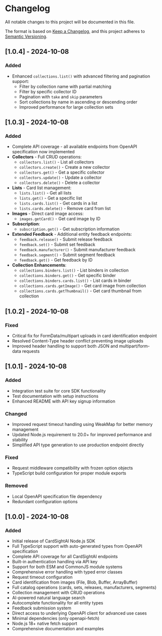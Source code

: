 # Changelog

All notable changes to this project will be documented in this file.

The format is based on [Keep a Changelog](https://keepachangelog.com/en/1.0.0/),
and this project adheres to [Semantic Versioning](https://semver.org/spec/v2.0.0.html).

## [1.0.4] - 2024-10-08

### Added
- Enhanced `collections.list()` with advanced filtering and pagination support:
  - Filter by collection name with partial matching
  - Filter by specific collector ID
  - Pagination with `take` and `skip` parameters
  - Sort collections by name in ascending or descending order
  - Improved performance for large collection sets

## [1.0.3] - 2024-10-08

### Added
- Complete API coverage - all available endpoints from OpenAPI specification now implemented
- **Collectors** - Full CRUD operations:
  - `collectors.list()` - List all collectors
  - `collectors.create()` - Create a new collector
  - `collectors.get()` - Get a specific collector
  - `collectors.update()` - Update a collector
  - `collectors.delete()` - Delete a collector
- **Lists** - Card list management:
  - `lists.list()` - Get all lists
  - `lists.get()` - Get a specific list
  - `lists.cards.list()` - Get cards in a list
  - `lists.cards.delete()` - Remove card from list
- **Images** - Direct card image access:
  - `images.getCard()` - Get card image by ID
- **Subscription**:
  - `subscription.get()` - Get subscription information
- **Extended Feedback** - Additional entity feedback endpoints:
  - `feedback.release()` - Submit release feedback
  - `feedback.set()` - Submit set feedback
  - `feedback.manufacturer()` - Submit manufacturer feedback
  - `feedback.segment()` - Submit segment feedback
  - `feedback.get()` - Get feedback by ID
- **Collection Enhancements**:
  - `collections.binders.list()` - List binders in collection
  - `collections.binders.get()` - Get specific binder
  - `collections.binders.cards.list()` - List cards in binder
  - `collections.cards.getImage()` - Get card image from collection
  - `collections.cards.getThumbnail()` - Get card thumbnail from collection

## [1.0.2] - 2024-10-08

### Fixed
- Critical fix for FormData/multipart uploads in card identification endpoint
- Resolved Content-Type header conflict preventing image uploads
- Improved header handling to support both JSON and multipart/form-data requests

## [1.0.1] - 2024-10-08

### Added
- Integration test suite for core SDK functionality
- Test documentation with setup instructions
- Enhanced README with API key signup information

### Changed
- Improved request timeout handling using WeakMap for better memory management
- Updated Node.js requirement to 20.0+ for improved performance and stability
- Simplified API type generation to use production endpoint directly

### Fixed
- Request middleware compatibility with frozen option objects
- TypeScript build configuration for proper module exports

### Removed
- Local OpenAPI specification file dependency
- Redundant configuration options

## [1.0.0] - 2024-10-08

### Added
- Initial release of CardSightAI Node.js SDK
- Full TypeScript support with auto-generated types from OpenAPI specification
- Complete API coverage for all CardSightAI endpoints
- Built-in authentication handling via API key
- Support for both ESM and CommonJS module systems
- Comprehensive error handling with typed error classes
- Request timeout configuration
- Card identification from images (File, Blob, Buffer, ArrayBuffer)
- Full catalog operations (cards, sets, releases, manufacturers, segments)
- Collection management with CRUD operations
- AI-powered natural language search
- Autocomplete functionality for all entity types
- Feedback submission system
- Direct access to underlying OpenAPI client for advanced use cases
- Minimal dependencies (only openapi-fetch)
- Node.js 18+ native fetch support
- Comprehensive documentation and examples